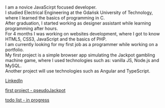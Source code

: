 I am a novice JavaScirpt focused developer. <br />
I studied Electrical Engineering at the Gdańsk University of Technology, where I learned the basics of programming in C. <br />
After graduation, I started working as designer assistant while learning programming after hours. <br />
For 4 months I was working on websites development, where I got to know HTML5, CSS3, JavaScript and the basics of PHP. <br />
I am currently looking for my first job as a programmer while working on a portfolio. <br />
My first project is a simple browser app simulating the Jackpot gambling machine game, where I used technologies such as: vanilla JS, Node.js and MySQL. <br />
Another project will use technologies such as Angular and TypeScript. <br />

[LinkedIn](https://www.linkedin.com/in/paweł-Małek)

[first project - pseudoJackpot](http://drawit.click/)

[todo list - in progress](http://drawit.click:443/)
